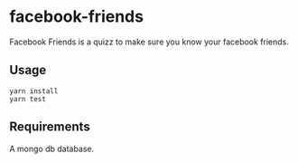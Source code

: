 # facebook-friends

Facebook Friends is a quizz to make sure you know your facebook friends.

## Usage

```
yarn install
yarn test
```

## Requirements

A mongo db database.
